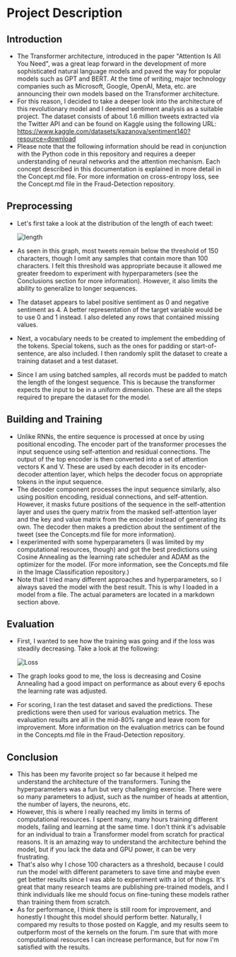 # Project Description
## Introduction
- The Transformer architecture, introduced in the paper "Attention Is All You Need", was a great leap forward in the development of more sophisticated natural language models and paved the way for popular models such as GPT and BERT. At the time of writing, major technology companies such as Microsoft, Google, OpenAI, Meta, etc. are announcing their own models based on the Transformer architecture.
- For this reason, I decided to take a deeper look into the architecture of this revolutionary model and I deemed sentiment analysis as a suitable project. The dataset consists of about 1.6 million tweets extracted via the Twitter API and can be found on Kaggle using the following URL: https://www.kaggle.com/datasets/kazanova/sentiment140?resource=download
- Please note that the following information should be read in conjunction with the Python code in this repository and requires a deeper understanding of neural networks and the attention mechanism. Each concept described in this documentation is explained in more detail in the Concept.md file. For more information on cross-entropy loss, see the Concept.md file in the Fraud-Detection repository.
## Preprocessing
- Let's first take a look at the distribution of the length of each tweet:

  ![length](https://user-images.githubusercontent.com/127037803/227503757-7387def7-cf32-49ec-8dd8-ed964a9a945e.png)
- As seen in this graph, most tweets remain below the threshold of 150 characters, though I omit any samples that contain more than 100 characters. I felt this threshold was appropriate because it allowed me greater freedom to experiment with hyperparameters (see the Conclusions section for more information). However, it also limits the ability to generalize to longer sequences.
- The dataset appears to label positive sentiment as 0 and negative sentiment as 4. A better representation of the target variable would be to use 0 and 1 instead. I also deleted any rows that contained missing values.
- Next, a vocabulary needs to be created to implement the embedding of the tokens. Special tokens, such as the ones for padding or start-of-sentence, are also included. I then randomly split the dataset to create a training dataset and a test dataset.
- Since I am using batched samples, all records must be padded to match the length of the longest sequence. This is because the transformer expects the input to be in a uniform dimension. These are all the steps required to prepare the dataset for the model.

## Building and Training
- Unlike RNNs, the entire sequence is processed at once by using positional encoding. The encoder part of the transformer processes the input sequence using self-attention and residual connections. The output of the top encoder is then converted into a set of attention vectors K and V. These are used by each decoder in its encoder-decoder attention layer, which helps the decoder focus on appropriate tokens in the input sequence.
- The decoder component processes the input sequence similarly, also using position encoding, residual connections, and self-attention. However, it masks future positions of the sequence in the self-attention layer and uses the query matrix from the masked self-attention layer and the key and value matrix from the encoder instead of generating its own. The decoder then makes a prediction about the sentiment of the tweet (see the Concepts.md file for more information).
- I experimented with some hyperparameters (I was limited by my computational resources, though) and got the best predictions using Cosine Annealing as the learning rate scheduler and ADAM as the optimizer for the model. (For more information, see the Concepts.md file in the Image Classification repository.)
- Note that I tried many different approaches and hyperparameters, so I always saved the model with the best result. This is why I loaded in a model from a file. The actual parameters are located in a markdown section above.

## Evaluation
- First, I wanted to see how the training was going and if the loss was steadily decreasing. Take a look at the following:

  ![Loss](https://user-images.githubusercontent.com/127037803/227533128-23b6bb14-41b4-48d9-a91f-9c2dd929589c.png)
- The graph looks good to me, the loss is decreasing and Cosine Annealing had a good impact on performance as about every 6 epochs the learning rate was adjusted.
- For scoring, I ran the test dataset and saved the predictions. These predictions were then used for various evaluation metrics. The evaluation results are all in the mid-80% range and leave room for improvement. More information on the evaluation metrics can be found in the Concepts.md file in the Fraud-Detection repository.

## Conclusion
- This has been my favorite project so far because it helped me understand the architecture of the transformers. Tuning the hyperparameters was a fun but very challenging exercise. There were so many parameters to adjust, such as the number of heads at attention, the number of layers, the neurons, etc.
- However, this is where I really reached my limits in terms of computational resources. I spent many, many hours training different models, failing and learning at the same time. I don't think it's advisable for an individual to train a Transformer model from scratch for practical reasons. It is an amazing way to understand the architecture behind the model, but if you lack the data and GPU power, it can be very frustrating.
- That's also why I chose 100 characters as a threshold, because I could run the model with different parameters to save time and maybe even get better results since I was able to experiment with a lot of things. It's great that many research teams are publishing pre-trained models, and I think individuals like me should focus on fine-tuning these models rather than training them from scratch.
- As for performance, I think there is still room for improvement, and honestly I thought this model should perform better. Naturally, I compared my results to those posted on Kaggle, and my results seem to outperform most of the kernels on the forum. I'm sure that with more computational resources I can increase performance, but for now I'm satisfied with the results.
